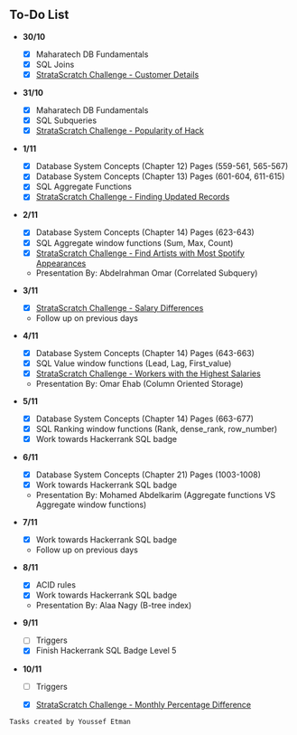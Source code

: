 ## To-Do List

- **30/10**
    - [x] Maharatech DB Fundamentals
    - [x] SQL Joins
    - [x] [StrataScratch Challenge - Customer Details](https://platform.stratascratch.com/coding/9891-customer-details?code_type=1)

- **31/10**
    - [x] Maharatech DB Fundamentals
    - [x] SQL Subqueries
    - [x] [StrataScratch Challenge - Popularity of Hack](https://platform.stratascratch.com/coding/10061-popularity-of-hack?code_type=1)

- **1/11**
    - [x] Database System Concepts (Chapter 12) Pages (559-561, 565-567)
    - [x] Database System Concepts (Chapter 13) Pages (601-604, 611-615)
    - [x] SQL Aggregate Functions
    - [x] [StrataScratch Challenge - Finding Updated Records](https://platform.stratascratch.com/coding/10299-finding-updated-records)

- **2/11**
    - [x] Database System Concepts (Chapter 14) Pages (623-643)
    - [x] SQL Aggregate window functions (Sum, Max, Count)
    - [x] [StrataScratch Challenge - Find Artists with Most Spotify Appearances](https://platform.stratascratch.com/coding/9992-find-artists-that-have-been-on-spotify-the-most-number-of-times?code_type=1)
    - Presentation By: Abdelrahman Omar (Correlated Subquery)

- **3/11**
    - [x] [StrataScratch Challenge - Salary Differences](https://platform.stratascratch.com/coding/10308-salaries-differences?code_type=1)
    - Follow up on previous days

- **4/11**
    - [x] Database System Concepts (Chapter 14) Pages (643-663)
    - [x] SQL Value window functions (Lead, Lag, First_value)
    - [x] [StrataScratch Challenge - Workers with the Highest Salaries](https://platform.stratascratch.com/coding/10353-workers-with-the-highest-salaries)
    - Presentation By: Omar Ehab (Column Oriented Storage)

- **5/11**
    - [x] Database System Concepts (Chapter 14) Pages (663-677)
    - [x] SQL Ranking window functions (Rank, dense_rank, row_number)
    - [x] Work towards Hackerrank SQL badge

- **6/11**
    - [x] Database System Concepts (Chapter 21) Pages (1003-1008)
    - [x] Work towards Hackerrank SQL badge
    - Presentation By: Mohamed Abdelkarim (Aggregate functions VS Aggregate window functions)

- **7/11**
    - [x] Work towards Hackerrank SQL badge
    - Follow up on previous days

- **8/11**
    - [x] ACID rules
    - [x] Work towards Hackerrank SQL badge
    - Presentation By: Alaa Nagy (B-tree index)

- **9/11**
    - [ ] Triggers
    - [x] Finish Hackerrank SQL Badge Level 5

- **10/11**
    - [ ] Triggers
    - [x] [StrataScratch Challenge - Monthly Percentage Difference](https://platform.stratascratch.com/coding/10319-monthly-percentage-difference?code_type=1)


```
Tasks created by Youssef Etman
```